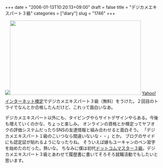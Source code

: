 +++
date = "2006-01-13T10:20:13+09:00"
draft = false
title = "デジカメエキスパート３級"
categories = ["diary"]
slug = "1746"
+++

<img src="http://hbkr.org/images/dailyicons/20060113.gif" class="thumb-img"><img src="http://ieiriblog.img.jugem.jp/20060115_119793.gif" alt="" width="430" height="244" class="pict" style="margin-bottom:10px;" />
<a href="http://cert.yahoo.co.jp/" target="_blank">Yahoo!インターネット検定</a>でデジカメエキスパート３級（無料）をうけた。２回目のトライでなんとか合格したんだけど、これって面白いなあ。

<!--more-->
デジカメエキスパート以外にも、タイピングやらサイトデザインやらある。今後も増えていくのかな、ちょっと楽しみ。
オンラインの資格とか検定ってヤフオクの評価システムだったりSNSの友達情報と組み合わせると面白そう。
「デジカメエキスパート１級のこいつなら間違いないな・・」とか。
ブログのサイドにも認定証が貼れるようになったりね。
そういえば嫁もユーキャンのペン習字を始めたのだった。熱いな。
ちなみに僕は初代<a href="http://biz.ocn.ne.jp/master/index.html" target="_blank">ドットコムマスター３級</a>。デジカメエキスパート３級とあわせて履歴書に書いてそろそろ就職活動でもしたいと思います。
